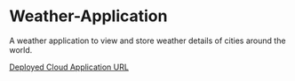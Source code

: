 # Weather-Application
A weather application to view and store weather details of cities around the world.

[Deployed Cloud Application URL](http://ec2-13-233-249-136.ap-south-1.compute.amazonaws.com:8080/weatherapplication/weather)
